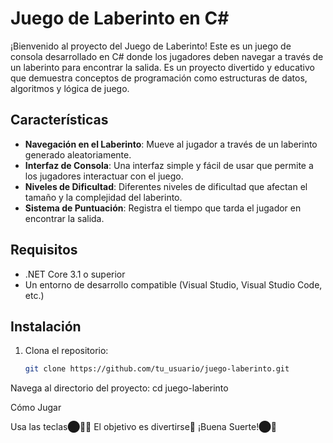 # Juego de Laberinto en C#

¡Bienvenido al proyecto del Juego de Laberinto! Este es un juego de consola desarrollado en C# donde los jugadores deben navegar a través de un laberinto para encontrar la salida. Es un proyecto divertido y educativo que demuestra conceptos de programación como estructuras de datos, algoritmos y lógica de juego.

## Características

- **Navegación en el Laberinto**: Mueve al jugador a través de un laberinto generado aleatoriamente.
- **Interfaz de Consola**: Una interfaz simple y fácil de usar que permite a los jugadores interactuar con el juego.
- **Niveles de Dificultad**: Diferentes niveles de dificultad que afectan el tamaño y la complejidad del laberinto.
- **Sistema de Puntuación**: Registra el tiempo que tarda el jugador en encontrar la salida.

## Requisitos

- .NET Core 3.1 o superior
- Un entorno de desarrollo compatible (Visual Studio, Visual Studio Code, etc.)

## Instalación

1. Clona el repositorio:
   ```bash
   git clone https://github.com/tu_usuario/juego-laberinto.git
Navega al directorio del proyecto:
cd juego-laberinto

Cómo Jugar

Usa las teclas⬤👨‍💻
El objetivo es divertirse👾
¡Buena Suerte!⬤🥠


